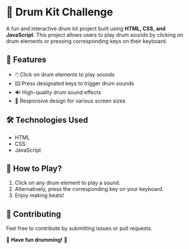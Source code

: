 # 🥁 Drum Kit Challenge

A fun and interactive drum kit project built using **HTML, CSS, and JavaScript**. This project allows users to play drum sounds by clicking on drum elements or pressing corresponding keys on their keyboard.

## 🚀 Features
- 🖱️ Click on drum elements to play sounds
- ⌨️ Press designated keys to trigger drum sounds
- 🔊 High-quality drum sound effects
- 📱 Responsive design for various screen sizes

## 🛠️ Technologies Used
- HTML
- CSS
- JavaScript

## 🎵 How to Play?
1. Click on any drum element to play a sound.
2. Alternatively, press the corresponding key on your keyboard.
3. Enjoy making beats!



## 🤝 Contributing
Feel free to contribute by submitting issues or pull requests.



🥁 **Have fun drumming!** 🥁

